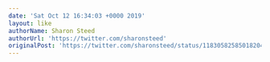 ```yaml
---
date: 'Sat Oct 12 16:34:03 +0000 2019'
layout: like
authorName: Sharon Steed
authorUrl: 'https://twitter.com/sharonsteed'
originalPost: 'https://twitter.com/sharonsteed/status/1183058258501820417'
---
```

